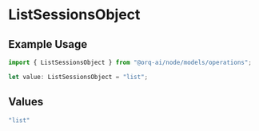 # ListSessionsObject

## Example Usage

```typescript
import { ListSessionsObject } from "@orq-ai/node/models/operations";

let value: ListSessionsObject = "list";
```

## Values

```typescript
"list"
```